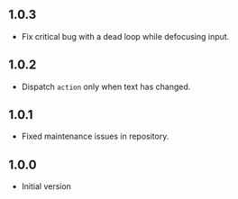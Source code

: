 ## 1.0.3

- Fix critical bug with a dead loop while defocusing input.

## 1.0.2

- Dispatch `action` only when text has changed.

## 1.0.1

- Fixed maintenance issues in repository.

## 1.0.0

- Initial version